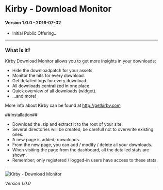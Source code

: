 # Kirby - Download Monitor

#### Version 1.0.0 - 2016-07-02

- Initial Public Offering...

****

### What is it?

Kirby Download Monitor allows you to get more insights in your downloads;

- Hide the downloadpatch for your assets.
- Monitor the hits for every download.
- Get detailed logs for every download.
- All downloads centralized in one place.
- Quick overview of all downloads (widget).
- ...and more!

More info about Kirby can be found at http://getkirby.com

##Installation##

- Download the .zip and extract it to the root of your site.
- Several directories will be created; be carefull not to overwrite existing ones.
- A new page is added; downloads.
- From the new page, you can add / modify / delete all your downloads.
- When visiting the page from the dashboard, all the detailed stats are shown.
- Remember; only registered / logged-in users have access to these stats.

****

![Kirby - Download Monitor](kirby-download-monitor "Kirby - Download Monitor")

*Version 1.0.0*